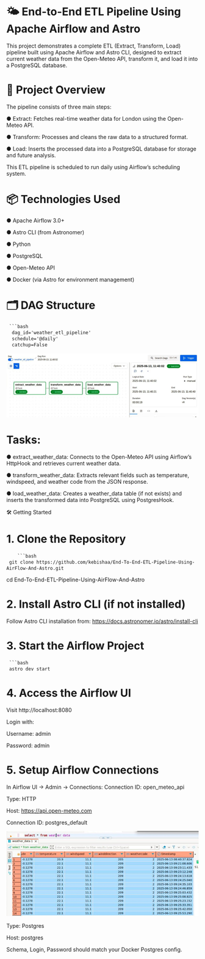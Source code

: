 # 🌤️ End-to-End ETL Pipeline Using Apache Airflow and Astro
This project demonstrates a complete ETL (Extract, Transform, Load) pipeline built using Apache Airflow and Astro CLI, designed to extract current weather data from the Open-Meteo API, transform it, and load it into a PostgreSQL database.

# 🚀 Project Overview
The pipeline consists of three main steps:

● Extract: Fetches real-time weather data for London using the Open-Meteo API.

● Transform: Processes and cleans the raw data to a structured format.

● Load: Inserts the processed data into a PostgreSQL database for storage and future analysis.


This ETL pipeline is scheduled to run daily using Airflow’s scheduling system.

# 📦 Technologies Used
● Apache Airflow 3.0+

● Astro CLI (from Astronomer)

● Python

● PostgreSQL

● Open-Meteo API

● Docker (via Astro for environment management)

# 🗂️ DAG Structure
     ```bash
      dag_id='weather_etl_pipeline'
      schedule='@daily'
      catchup=False

![DAG](https://github.com/kebishaa/End-To-End-ETL-Pipeline-Using-AirFlow-And-Astro/blob/main/images/photo_2025-06-13_12-55-49.jpg?raw=true)
 # Tasks:

● extract_weather_data: Connects to the Open-Meteo API using Airflow’s HttpHook and retrieves current weather data.

● transform_weather_data: Extracts relevant fields such as temperature, windspeed, and weather code from the JSON response.

● load_weather_data: Creates a weather_data table (if not exists) and inserts the transformed data into PostgreSQL using PostgresHook.

🛠️ Getting Started
# 1. Clone the Repository
        ```bash
     git clone https://github.com/kebishaa/End-To-End-ETL-Pipeline-Using-AirFlow-And-Astro.git
  cd End-To-End-ETL-Pipeline-Using-AirFlow-And-Astro

# 2. Install Astro CLI (if not installed)
Follow Astro CLI installation from: https://docs.astronomer.io/astro/install-cli
# 3. Start the Airflow Project
     ```bash
     astro dev start
# 4. Access the Airflow UI
Visit http://localhost:8080

Login with:

Username: admin

Password: admin
# 5. Setup Airflow Connections
In Airflow UI → Admin → Connections:
Connection ID: open_meteo_api

Type: HTTP

Host: https://api.open-meteo.com

Connection ID: postgres_default

![Final Table on postgres](https://github.com/kebishaa/End-To-End-ETL-Pipeline-Using-AirFlow-And-Astro/blob/main/images/photo_2025-06-13_12-55-42.jpg?raw=true)

Type: Postgres

Host: postgres

Schema, Login, Password should match your Docker Postgres config.

